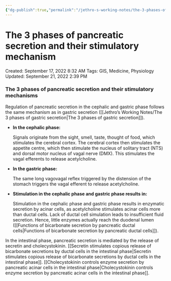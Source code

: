 ```yaml
---
{"dg-publish":true,"permalink":"/jethro-s-working-notes/the-3-phases-of-pancreatic-secretion-and-their-sti/","dgPassFrontmatter":true}
---
```



# The 3 phases of pancreatic secretion and their stimulatory mechanism

Created: September 17, 2022 8:32 AM
Tags: GIS, Medicine, Physiology
Updated: September 21, 2022 2:39 PM

### The 3 phases of pancreatic secretion and their stimulatory mechanisms

Regulation of pancreatic secretion in the cephalic and gastric phase follows the same mechanism as in gastric secretion ([[Jethro’s Working Notes/The 3 phases of gastric secretion\|The 3 phases of gastric secretion]]).

- **In the cephalic phase:**
    
    Signals originate from the sight, smell, taste, thought of food, which stimulates the cerebral cortex. The cerebral cortex then stimulates the appetite centre, which then stimulate the nucleus of solitary tract (NTS) and dorsal motor nucleus of vagal nerve (DMX). This stimulates the vagal efferents to release acetylcholine.
    
- **In the gastric phase:**
    
    The same long vagovagal reflex triggered by the distension of the stomach triggers the vagal efferent to release acetylcholine.
    
- **Stimulation in the cephalic phase and gastric phase results in:**
    
    Stimulation in the cephalic phase and gastric phase results in enzymatic secretion by acinar cells, as acetylcholine stimulates acinar cells more than ductal cells. Lack of ductal cell simulation leads to insufficient fluid secretion. Hence, little enzymes actually reach the duodenal lumen ([[Functions of bicarbonate secretion by pancreatic ductal cells\|Functions of bicarbonate secretion by pancreatic ductal cells]]).
    

In the intestinal phase, pancreatic secretion is mediated by the release of secretin and cholecystokinin. [[Secretin stimulates copious release of bicarbonate secretions by ductal cells in the intestinal phase\|Secretin stimulates copious release of bicarbonate secretions by ductal cells in the intestinal phase]]. [[Cholecystokinin controls enzyme secretion by pancreatic acinar cells in the intestinal phase\|Cholecystokinin controls enzyme secretion by pancreatic acinar cells in the intestinal phase]].
